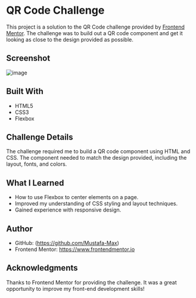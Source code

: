 # QR Code Challenge

This project is a solution to the QR Code challenge provided by [Frontend Mentor](https://www.frontendmentor.io). The challenge was to build out a QR code component and get it looking as close to the design provided as possible.

## Screenshot

![image](https://github.com/user-attachments/assets/3d7b4449-1792-4cf0-87c1-dd9d6bd12c8c)


## Built With

- HTML5
- CSS3
- Flexbox

## Challenge Details

The challenge required me to build a QR code component using HTML and CSS. The component needed to match the design provided, including the layout, fonts, and colors.

## What I Learned

- How to use Flexbox to center elements on a page.
- Improved my understanding of CSS styling and layout techniques.
- Gained experience with responsive design.

## Author

- GitHub: (https://github.com/Mustafa-Max)
- Frontend Mentor: https://www.frontendmentor.io

## Acknowledgments

Thanks to Frontend Mentor for providing the challenge. It was a great opportunity to improve my front-end development skills!
